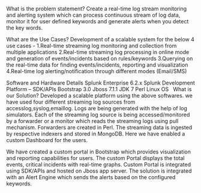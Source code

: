 What is the problem statement?
Create a real-time log stream monitoring and alerting system which can process continuous stream of log data, monitor it for user defined keywords and generate alerts when you detect the key words. 

What are the Use Cases?
Development of a scalable system for the below 4 use cases -
1.Real-time streaming log monitoring and collection from multiple applications
2.Real-time streaming log processing in online mode and generation of events/incidents based on rules/keywords
3.Querying on the real-time data for finding events/incidents, reporting and visualization
4.Real-time log alerting/notification through different modes (Email/SMS) 

Software and Hardware Details
Splunk Enterprise 6.2.x
Splunk Development Platform – SDK/APIs
Bootstrap 3.0
Jboss 7.1.1
JDK 7
Perl
Linux OS
 
What is our Solution?
Developed a scalable platform using the above softwares. we have used four different streaming log sources from accesslog,syslog,emaillog. Logs are being generated with the help of log simulators. Each of the streaming log source is being accessed/monitored by a forwarder or a monitor which reads the streaming logs using pull mechanism. Forwarders are created in Perl. The streaming data is ingested by respective indexers and stored in MongoDB. Here we have enabled a custom Dashboard for the users.

We have created a custom portal in Bootstrap which provides visualization and reporting capabilities for users. The custom Portal displays the total events, critical incidents with real-time graphs. Custom Portal is integrated using SDK/APIs and hosted on Jboss app server.  The solution is integrated with an Alert Engine which sends the alerts based on the configured keywords.
